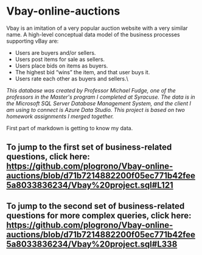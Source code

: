 # Vbay-online-auctions
Vbay is an imitation of a very popular auction website with a very similar name.  A high-level
conceptual data model of the business processes supporting vBay are:

* Users are buyers and/or sellers.
* Users post items for sale as sellers.
* Users place bids on items as buyers.
* The highest bid “wins” the item, and that user buys it.
* Users rate each other as buyers and sellers.\
  
_This database was created by Professor Michael Fudge, one of the professors in the Master's program I completed at Syracuse.
The data is in the Microsoft SQL Server Database Management System,  and the client I am using to connect is Azure Data Studio.  This project is based on two homework assignments I merged together._ 

First part of markdown is getting to know my data. 

## To jump to the first set of business-related questions, click here: https://github.com/plogrono/Vbay-online-auctions/blob/d71b7214882200f05ec771b42fee5a8033836234/Vbay%20project.sql#L121
## To jump to the second set of business-related questions for more complex queries, click here: https://github.com/plogrono/Vbay-online-auctions/blob/d71b7214882200f05ec771b42fee5a8033836234/Vbay%20project.sql#L338
